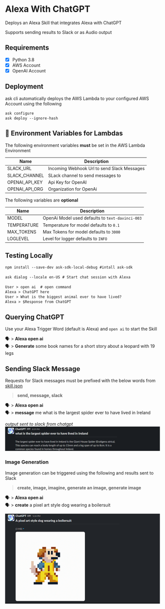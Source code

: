 # Alexa With ChatGPT

Deploys an Alexa Skill that integrates Alexa with ChatGPT

Supports sending results to Slack or as Audio output

## Requirements

- [X] Python 3.8
- [X] AWS Account
- [X] OpenAI Account

## Deployment

ask cli automatically deploys the AWS Lambda to your configured AWS Account using the following  
```
ask configure
ask deploy --ignore-hash
```

## 🏁 Environment Variables for Lambdas

The following environment variables **must** be set in the AWS Lambda Environment  

| **Name** | **Description** |
| --- | --- | 
| SLACK_URL |Incoming Webhook Url to send Slack Messages |
| SLACK_CHANNEL | SLack channel to send messages to |
| OPENAI_API_KEY | Api Key for OpenAI |
| OPENAI_API_ORG | Organization for OpenAi |

The following variables are **optional**

| **Name** | **Description** |
| --- | --- | 
| MODEL | OpenAi Model used defaults to `text-davinci-003` |
| TEMPERATURE | Temperature for model defaults to `0.1` |
| MAX_TOKENS | Max Tokens for model defaults to `3000` |
| LOGLEVEL | Level for logger defaults to `INFO` |

## Testing Locally
```shell
npm install --save-dev ask-sdk-local-debug #intall ask-sdk 

ask dialog --locale en-US # Start chat session with Alexa

User > open ai  # open command 
Alexa > ChatGPT here
User > What is the biggest animal ever to have lived?
Alexa > $Response from ChatGPT
```

## Querying ChatGPT

Use your Alexa Trigger Word (default is Alexa) and `open ai` to start the Skill

🗣 > **Alexa open ai**   
🗣 > **Generate** some book names for a short story about a leopard with 19 legs 

## Sending Slack Message

Requests for Slack messages must be prefixed with the below words from [skill.json](skill-package/skill.json)  
> **send, message, slack**

🗣 > **Alexa open ai**   
🗣 > **message** me what is the largest spider ever to have lived in Ireland 

_output sent to slack from chatgpt_
![img_1.png](assets/img_1.png)

### Image Generation

Image generation can be triggered using the following and results sent to Slack 
> **create, image, imagine, generate an image, generate image**

🗣 > **Alexa open ai**   
🗣 > **create** a pixel art style dog wearing a boilersuit

![img.png](assets/img.png)
